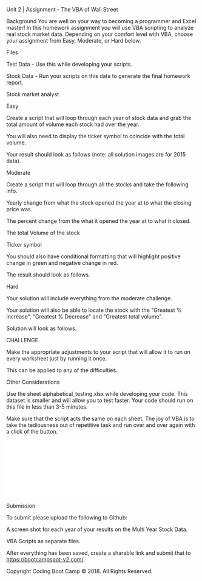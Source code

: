 Unit 2 | Assignment - The VBA of Wall Street

Background You are well on your way to becoming a programmer and Excel master! In this homework assignment you will use VBA scripting to analyze real stock market data. Depending on your comfort level with VBA, choose your assignment from Easy, Moderate, or Hard below.

Files

Test Data - Use this while developing your scripts.

Stock Data - Run your scripts on this data to generate the final homework report.

Stock market analyst

Easy

Create a script that will loop through each year of stock data and grab the total amount of volume each stock had over the year.

You will also need to display the ticker symbol to coincide with the total volume.

Your result should look as follows (note: all solution images are for 2015 data).

Moderate

Create a script that will loop through all the stocks and take the following info.

Yearly change from what the stock opened the year at to what the closing price was.

The percent change from the what it opened the year at to what it closed.

The total Volume of the stock

Ticker symbol

You should also have conditional formatting that will highlight positive change in green and negative change in red.

The result should look as follows.

Hard

Your solution will include everything from the moderate challenge.

Your solution will also be able to locate the stock with the "Greatest % increase", "Greatest % Decrease" and "Greatest total volume".

Solution will look as follows.

CHALLENGE

Make the appropriate adjustments to your script that will allow it to run on every worksheet just by running it once.

This can be applied to any of the difficulties.

Other Considerations

Use the sheet alphabetical_testing.xlsx while developing your code. This dataset is smaller and will allow you to test faster. Your code should run on this file in less than 3-5 minutes.

Make sure that the script acts the same on each sheet. The joy of VBA is to take the tediousness out of repetitive task and run over and over again with a click of the button.

![bay](Selimaj_HW_VBS/Wells_Fargo_ES.xlsm)

Submission

To submit please upload the following to Github:

A screen shot for each year of your results on the Multi Year Stock Data.

VBA Scripts as separate files.

After everything has been saved, create a sharable link and submit that to https://bootcampspot-v2.com/.

Copyright Coding Boot Camp © 2018. All Rights Reserved.
